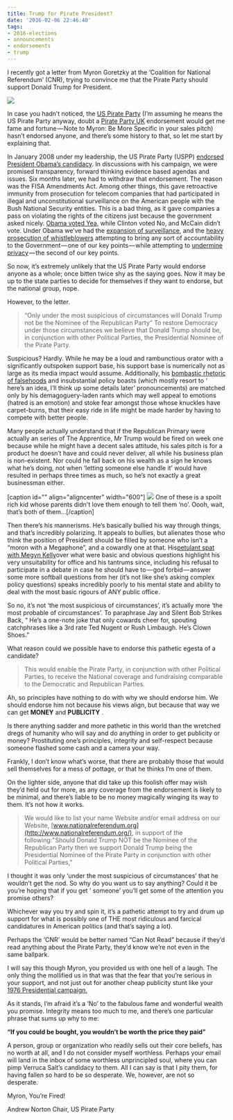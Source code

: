 ```yaml
---
title: Trump for Pirate President?
date: '2016-02-06 22:46:40'
tags:
- 2016-elections
- announcements
- endorsements
- trump
---
```


I recently got a letter from Myron Goretzky at the ‘Coalition for National Referendum’ (CNR), trying to convince me that the Pirate Party should support Donald Trump for President.


![](https://cdn-images-1.medium.com/max/800/1*I-vCmBb19GnggIC040Fi1w.png)

In case you hadn’t noticed, the 
[US Pirate Party](https://uspirates.org/) (I’m assuming he means the US Pirate Party anyway, doubt a 
[Pirate Party UK](https://pirateparty.org.uk/) endorsement would get me fame and fortune — Note to Myron: Be More Specific in your sales pitch) hasn’t endorsed anyone, and there’s some history to that, so let me start by explaining that.
<!--more-->

In January 2008 under my leadership, the US Pirate Party (USPP) 
[endorsed President Obama’s candidacy](https://torrentfreak.com/pirate-party-endorses-obama-080103/). In discussions with his campaign, we were promised transparency, forward thinking evidence based agendas and issues. Six months later, we had to withdraw that endorsement. The reason was the FISA Amendments Act. Among other things, this gave retroactive immunity from prosecution for telecom companies that had participated in illegal and unconstitutional surveillance on the American people with the Bush National Security entities. This is a bad thing, as it gave companies a pass on violating the rights of the citizens just because the government asked nicely. 
[Obama voted Yea](https://www.govtrack.us/congress/votes/110-2008/s168), while Clinton voted No, and McCain didn’t vote. Under Obama we’ve had the 
[expansion of surveillance](http://www.pbs.org/wgbh/frontline/article/obama-on-mass-government-surveillance-then-and-now/), and the 
[heavy prosecution of whistleblowers](http://www.politifact.com/punditfact/statements/2014/jan/10/jake-tapper/cnns-tapper-obama-has-used-espionage-act-more-all-/) attempting to bring any sort of accountability to the Government — one of our key points — while attempting to 
[undermine privacy](http://www.theguardian.com/commentisfree/2013/jun/06/obama-verizon-surveillance-erosion-liberties) — the second of our key points.

So now, it’s extremely unlikely that the US Pirate Party would endorse anyone as a whole; once bitten twice shy as the saying goes. Now it may be up to the state parties to decide for themselves if they want to endorse, but the national group, nope.

However, to the letter.


>“Only under the most suspicious of circumstances will Donald Trump not be the Nominee of the Republican Party“ To restore Democracy under those circumstances we believe that Donald Trump should be, in conjunction with other Political Parties, the Presidential Nominee of the Pirate Party.


Suspicious? Hardly. While he may be a loud and rambunctious orator with a significantly outspoken support base, his support base is numerically not as large as its media impact would assume. Additionally, his 
[bombastic rhetoric of falsehoods](http://www.politifact.com/personalities/donald-trump/) and insubstantial policy boasts (which mostly resort to ‘
here’s an idea, I’ll think up some details later’ pronouncements) are matched only by his demagoguery-laden rants which may well appeal to emotions (hatred is an emotion) and stoke fear amongst those whose knuckles have carpet-burns, that their easy ride in life might be made harder by having to compete with better people.

Many people actually understand that if the Republican Primary were actually an series of The Apprentice, Mr Trump would be fired on week one because while he might have a decent sales attitude, his sales pitch is for a product he doesn’t have and could never deliver, all while his business plan is non-existent. Nor could he fall back on his wealth as a sign he knows what he’s doing, not when ‘letting someone else handle it’ would have resulted in perhaps three times as much, so he’s not exactly a great businessman either.


[caption id="" align="aligncenter" width="600"]
![](https://cdn-images-1.medium.com/max/600/1*tp8fUx9Kc1aBYCWpLBlH7A.jpeg) One of these is a spoilt rich kid whose parents didn't love them enough to tell them ‘no’. Oooh, wait, that’s both of them…[/caption]

Then there’s his mannerisms. He’s basically bullied his way through things, and that’s incredibly polarizing. It appeals to bullies, but alienates those who think the position of President should be filled by someone who isn’t a “moron with a Megaphone”, and a cowardly one at that. His[petulant spat with Megyn Kelly](https://www.washingtonpost.com/news/the-fix/wp/2016/01/26/here-are-the-megyn-kelly-questions-that-donald-trump-is-still-sore-about/)over what were basic and obvious questions highlight his very unsuitability for office and his tantrums since, including his refusal to participate in a debate in case he should have to — god forbid — answer some more softball questions from her (it’s not like she’s asking complex policy questions) speaks incredibly poorly to his mental state and ability to deal with the most basic rigours of ANY public office.

So no, it’s not ‘the most suspicious of circumstances’, it’s actually more ‘the most probable of circumstances’. To paraphrase Jay and Silent Bob Strikes Back, “
He’s a one-note joke that only cowards cheer for, spouting catchphrases like a 3rd rate Ted Nugent or Rush Limbaugh. He’s Clown Shoes.”

What reason could we possible have to endorse this pathetic egesta of a candidate?


>This would enable the Pirate Party, in conjunction with other Political Parties, to receive the National coverage and fundraising comparable to the Democratic and Republican Parties.


Ah, so principles have nothing to do with why we should endorse him. We should endorse him not because his views align, but because that way we can get 
**MONEY**
 and 
**PUBLICITY**
.

Is there anything sadder and more pathetic in this world than the wretched dregs of humanity who will say and do anything in order to get publicity or money? Prostituting one’s principles, integrity and self-respect because someone flashed some cash and a camera your way.

Frankly, I don’t know what’s worse, that there are probably those that would sell themselves for a mess of pottage, or that he thinks I’m one of them.

On the lighter side, anyone that did take up this foolish offer may wish they’d held out for more, as any coverage from the endorsement is likely to be minimal, and there’s liable to be no money magically winging its way to them. It’s not how it works.


>We would like to list your name Website and/or email address on our Website, 
[www.nationalreferendum.org](http://www.nationalreferendum.org/), in support of the following:"Should Donald Trump NOT be the Nominee of the Republican Party then we support Donald Trump being the Presidential Nominee of the Pirate Party in conjunction with other Political Parties,"


I thought it was only ‘under the most suspicious of circumstances’ that he wouldn’t get the nod. So why do you want us to say anything? Could it be you’re hoping that if you get ‘
someone’ you’ll get some of the attention you promise others?

Whichever way you try and spin it, it’s a pathetic attempt to try and drum up support for what is possibly one of THE most ridiculous and farcical candidatures in American politics (and that’s saying a lot).

Perhaps the ‘CNR’ would be better named “Can Not Read” because if they’d read anything about the Pirate Party, they’d know we’re not even in the same ballpark.

I will say this though Myron, you provided us with one hell of a laugh. The only thing the mollified us in that was that the fear that you’re serious in your support, and not just out for another cheap publicity stunt like your 
[1976 Presidential campaign.](https://news.google.com/newspapers?nid=2209&dat=19751016&id=TpJKAAAAIBAJ&sjid=gpQMAAAAIBAJ&pg=3510,3137496&hl=en)

As it stands, I’m afraid it’s a ‘No’ to the fabulous fame and wonderful wealth you promise. Integrity means too much to me, and there’s one particular phrase that sums up why to me:

**“If you could be bought, you wouldn’t be worth the price they paid”**

A person, group or organization who readily sells out their core beliefs, has no worth at all, and I do not consider myself worthless. Perhaps your email will land in the inbox of some worthless unprincipled soul, where you can pimp Verruca Salt’s candidacy to them. All I can say is that I pity them, for having fallen so hard to be so desperate. We, however, are not so desperate.

Myron, You’re Fired!

Andrew Norton
Chair, US Pirate Party
